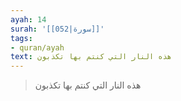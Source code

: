 ```yaml
---
ayah: 14
surah: '[[052|سورة]]'
tags:
- quran/ayah
text: هذه النار التي كنتم بها تكذبون
---
```

> هذه النار التي كنتم بها تكذبون
